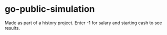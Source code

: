 # go-public-simulation
Made as part of a history project. Enter -1 for salary and starting cash to see results.